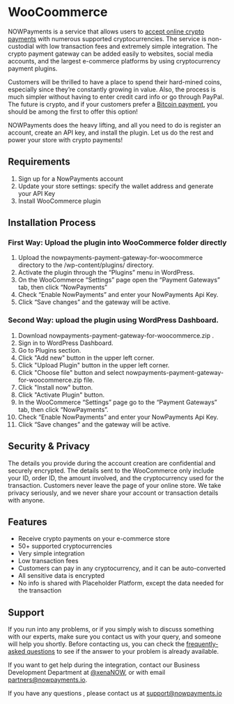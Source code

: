 # WooCoommerce
NOWPayments is a service that allows users to [accept online crypto payments](https://nowpayments.io) with numerous supported cryptocurrencies. The service is non-custodial with low transaction fees and extremely simple integration. The crypto payment gateway can be added easily to websites, social media accounts, and the largest e-commerce platforms by using cryptocurrency payment plugins.

Customers will be thrilled to have a place to spend their hard-mined coins, especially since they’re constantly growing in value. Also, the process is much simpler without having to enter credit card info or go through PayPal. The future is crypto, and if your customers prefer a [Bitcoin payment](https://nowpayments.io/supported-coins/bitcoin-payments), you should be among the first to offer this option!

NOWPayments does the heavy lifting, and all you need to do is register an account, create an API key, and install the plugin. Let us do the rest and power your store with crypto payments!


## Requirements
1. Sign up for a NowPayments account
2. Update your store settings: specify the wallet address and generate your API Key
3. Install WooCommerce plugin


## Installation Process
### First Way: Upload the plugin into WooCommerce folder directly
1. Upload the nowpayments-payment-gateway-for-woocommerce directory to the /wp-content/plugins/ directory.
2. Activate the plugin through the “Plugins” menu in WordPress.
3. On the WooCommerce “Settings” page open the “Payment Gateways” tab, then click “NowPayments”
4. Check “Enable NowPayments” and enter your NowPayments Api Key.
5. Click “Save changes” and the gateway will be active.

### Second Way: upload the plugin using WordPress Dashboard.
1. Download nowpayments-payment-gateway-for-woocommerce.zip .
2. Sign in to WordPress Dashboard.
3. Go to Plugins section.
4. Click "Add new" button in the upper left corner.
5. Click "Upload Plugin" button in the upper left corner.
6. Click "Choose file" button and select nowpayments-payment-gateway-for-woocommerce.zip file.
7. Click "Install now" button.
8. Click "Activate Plugin" button.
9. In the WooCommerce “Settings” page go to the “Payment Gateways” tab, then click “NowPayments”.
10. Check “Enable NowPayments” and enter your NowPayments Api Key.
11. Click “Save changes” and the gateway will be active.

## Security & Privacy
The details you provide during the account creation are confidential and securely encrypted. The details sent to the WooCommerce only include your ID, order ID, the amount involved, and the cryptocurrency used for the transaction. Customers never leave the page of your online store. We take privacy seriously, and we never share your account or transaction details with anyone.

## Features
* Receive crypto payments on your e-commerce store
* 50+ supported cryptocurrencies
* Very simple integration
* Low transaction fees
* Customers can pay in any cryptocurrency, and it can be auto-converted
* All sensitive data is encrypted
* No info is shared with Placeholder Platform, except the data needed for the transaction

## Support
If you run into any problems, or if you simply wish to discuss something with our experts, make sure you contact us with your query, and someone will help you shortly. Before contacting us, you can check the [frequently-asked questions](https://nowpayments.io/help/) to see if the answer to your problem is already available.

If you want to get help during the integration, contact our Business Development Department at [@xenaNOW](https://t.me/xenaNOW), or with email [partners@nowpayments.io](mailto:partners@nowpayments.io).

If you have any questions , please contact us at support@nowpayments.io

